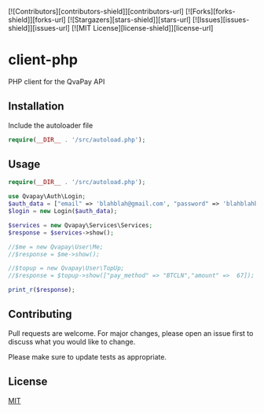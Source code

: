 [![Contributors][contributors-shield]][contributors-url]
[![Forks][forks-shield]][forks-url]
[![Stargazers][stars-shield]][stars-url]
[![Issues][issues-shield]][issues-url]
[![MIT License][license-shield]][license-url]

# client-php
PHP client for the QvaPay API

## Installation
Include the autoloader file

```php
require(__DIR__ . '/src/autoload.php');  
```

## Usage

```php
require(__DIR__ . '/src/autoload.php');  

use Qvapay\Auth\Login;
$auth_data = ["email" => 'blahblah@gmail.com', "password" => 'blahblahblah'];
$login = new Login($auth_data);

$services = new Qvapay\Services\Services;
$response = $services->show();

//$me = new Qvapay\User\Me;
//$response = $me->show();

//$topup = new Qvapay\User\TopUp;
//$response = $topup->show(["pay_method" => "BTCLN","amount" =>  67]);

print_r($response);
```

## Contributing

Pull requests are welcome. For major changes, please open an issue first
to discuss what you would like to change.

Please make sure to update tests as appropriate.

## License

[MIT](https://choosealicense.com/licenses/mit/)

